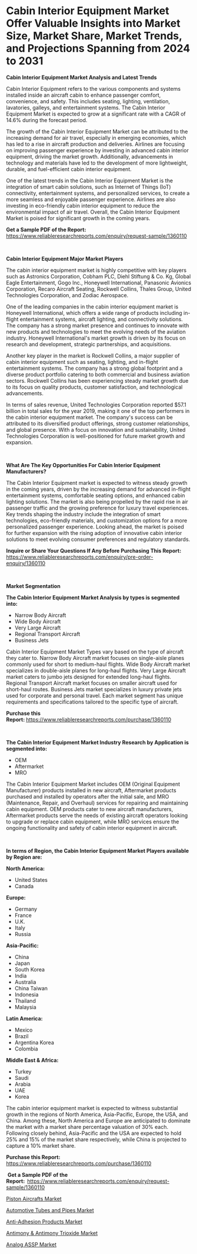 <p><h1>Cabin Interior Equipment Market Offer Valuable Insights into Market Size, Market Share, Market Trends, and Projections Spanning from 2024 to 2031</h1></p><p><strong>Cabin Interior Equipment Market Analysis and Latest Trends</strong></p>
<p><p>Cabin Interior Equipment refers to the various components and systems installed inside an aircraft cabin to enhance passenger comfort, convenience, and safety. This includes seating, lighting, ventilation, lavatories, galleys, and entertainment systems. The Cabin Interior Equipment Market is expected to grow at a significant rate with a CAGR of 14.6% during the forecast period.</p><p>The growth of the Cabin Interior Equipment Market can be attributed to the increasing demand for air travel, especially in emerging economies, which has led to a rise in aircraft production and deliveries. Airlines are focusing on improving passenger experience by investing in advanced cabin interior equipment, driving the market growth. Additionally, advancements in technology and materials have led to the development of more lightweight, durable, and fuel-efficient cabin interior equipment.</p><p>One of the latest trends in the Cabin Interior Equipment Market is the integration of smart cabin solutions, such as Internet of Things (IoT) connectivity, entertainment systems, and personalized services, to create a more seamless and enjoyable passenger experience. Airlines are also investing in eco-friendly cabin interior equipment to reduce the environmental impact of air travel. Overall, the Cabin Interior Equipment Market is poised for significant growth in the coming years.</p></p>
<p><strong>Get a Sample PDF of the Report:&nbsp;</strong> <a href="https://www.reliableresearchreports.com/enquiry/request-sample/1360110">https://www.reliableresearchreports.com/enquiry/request-sample/1360110</a></p>
<p>&nbsp;</p>
<p><strong>Cabin Interior Equipment Major Market Players</strong></p>
<p><p>The cabin interior equipment market is highly competitive with key players such as Astronics Corporation, Cobham PLC, Diehl Stiftung & Co. Kg, Global Eagle Entertainment, Gogo Inc., Honeywell International, Panasonic Avionics Corporation, Recaro Aircraft Seating, Rockwell Collins, Thales Group, United Technologies Corporation, and Zodiac Aerospace.</p><p>One of the leading companies in the cabin interior equipment market is Honeywell International, which offers a wide range of products including in-flight entertainment systems, aircraft lighting, and connectivity solutions. The company has a strong market presence and continues to innovate with new products and technologies to meet the evolving needs of the aviation industry. Honeywell International's market growth is driven by its focus on research and development, strategic partnerships, and acquisitions.</p><p>Another key player in the market is Rockwell Collins, a major supplier of cabin interior equipment such as seating, lighting, and in-flight entertainment systems. The company has a strong global footprint and a diverse product portfolio catering to both commercial and business aviation sectors. Rockwell Collins has been experiencing steady market growth due to its focus on quality products, customer satisfaction, and technological advancements.</p><p>In terms of sales revenue, United Technologies Corporation reported $57.1 billion in total sales for the year 2019, making it one of the top performers in the cabin interior equipment market. The company's success can be attributed to its diversified product offerings, strong customer relationships, and global presence. With a focus on innovation and sustainability, United Technologies Corporation is well-positioned for future market growth and expansion.</p></p>
<p>&nbsp;</p>
<p><strong>What Are The Key Opportunities For Cabin Interior Equipment Manufacturers?</strong></p>
<p><p>The Cabin Interior Equipment market is expected to witness steady growth in the coming years, driven by the increasing demand for advanced in-flight entertainment systems, comfortable seating options, and enhanced cabin lighting solutions. The market is also being propelled by the rapid rise in air passenger traffic and the growing preference for luxury travel experiences. Key trends shaping the industry include the integration of smart technologies, eco-friendly materials, and customization options for a more personalized passenger experience. Looking ahead, the market is poised for further expansion with the rising adoption of innovative cabin interior solutions to meet evolving consumer preferences and regulatory standards.</p></p>
<p><strong>Inquire or Share Your Questions If Any Before Purchasing This Report:</strong> <a href="https://www.reliableresearchreports.com/enquiry/pre-order-enquiry/1360110">https://www.reliableresearchreports.com/enquiry/pre-order-enquiry/1360110</a></p>
<p>&nbsp;</p>
<p><strong>Market Segmentation</strong></p>
<p><strong>The Cabin Interior Equipment Market Analysis by types is segmented into:</strong></p>
<p><ul><li>Narrow Body Aircraft</li><li>Wide Body Aircraft</li><li>Very Large Aircraft</li><li>Regional Transport Aircraft</li><li>Business Jets</li></ul></p>
<p><p>Cabin Interior Equipment Market Types vary based on the type of aircraft they cater to. Narrow Body Aircraft market focuses on single-aisle planes commonly used for short to medium-haul flights. Wide Body Aircraft market specializes in double-aisle planes for long-haul flights. Very Large Aircraft market caters to jumbo jets designed for extended long-haul flights. Regional Transport Aircraft market focuses on smaller aircraft used for short-haul routes. Business Jets market specializes in luxury private jets used for corporate and personal travel. Each market segment has unique requirements and specifications tailored to the specific type of aircraft.</p></p>
<p><strong>Purchase this Report:&nbsp;</strong><a href="https://www.reliableresearchreports.com/purchase/1360110">https://www.reliableresearchreports.com/purchase/1360110</a></p>
<p>&nbsp;</p>
<p><strong>The Cabin Interior Equipment Market Industry Research by Application is segmented into:</strong></p>
<p><ul><li>OEM</li><li>Aftermarket</li><li>MRO</li></ul></p>
<p><p>The Cabin Interior Equipment Market includes OEM (Original Equipment Manufacturer) products installed in new aircraft, Aftermarket products purchased and installed by operators after the initial sale, and MRO (Maintenance, Repair, and Overhaul) services for repairing and maintaining cabin equipment. OEM products cater to new aircraft manufacturers, Aftermarket products serve the needs of existing aircraft operators looking to upgrade or replace cabin equipment, while MRO services ensure the ongoing functionality and safety of cabin interior equipment in aircraft.</p></p>
<p>&nbsp;</p>
<p><strong>In terms of Region, the Cabin Interior Equipment Market Players available by Region are:</strong></p>
<p>
    <p> <strong> North America: </strong>
        <ul>
            <li>United States</li>
            <li>Canada</li>
        </ul>
        </p> 
    <p> <strong> Europe: </strong>
        <ul>
            <li>Germany</li>
            <li>France</li>
            <li>U.K.</li>
            <li>Italy</li>
            <li>Russia</li>
        </ul>
        </p> 
    <p> <strong> Asia-Pacific: </strong>
        <ul>
            <li>China</li>
            <li>Japan</li>
            <li>South Korea</li>
            <li>India</li>
            <li>Australia</li>
            <li>China Taiwan</li>
            <li>Indonesia</li>
            <li>Thailand</li>
            <li>Malaysia</li>
        </ul>
        </p> 
    <p> <strong> Latin America: </strong>
        <ul>
            <li>Mexico</li>
            <li>Brazil</li>
            <li>Argentina Korea</li>
            <li>Colombia</li>
        </ul>
        </p> 
    <p> <strong> Middle East & Africa: </strong>
        <ul>
            <li>Turkey</li>
            <li>Saudi</li>
            <li>Arabia</li>
            <li>UAE</li>
            <li>Korea</li>
        </ul>
    </p>
    </p>
<p><p>The cabin interior equipment market is expected to witness substantial growth in the regions of North America, Asia-Pacific, Europe, the USA, and China. Among these, North America and Europe are anticipated to dominate the market with a market share percentage valuation of 30% each. Following closely behind, Asia-Pacific and the USA are expected to hold 25% and 15% of the market share respectively, while China is projected to capture a 10% market share.</p></p>
<p><strong>Purchase this Report: </strong><a href="https://www.reliableresearchreports.com/purchase/1360110">https://www.reliableresearchreports.com/purchase/1360110</a></p>
<p>&nbsp;<strong>Get a Sample PDF of the Report:&nbsp;&nbsp;</strong><a href="https://www.reliableresearchreports.com/enquiry/request-sample/1360110">https://www.reliableresearchreports.com/enquiry/request-sample/1360110</a></p>
<p><strong></strong></p>
<p><p><a href="https://issuu.com/reportprime-2/docs/piston-aircrafts-market-size-2030.pptx">Piston Aircrafts Market</a></p><p><a href="https://issuu.com/reportprime-2/docs/automotive-tubes-and-pipes-market-size-2030.pptx">Automotive Tubes and Pipes Market</a></p><p><a href="https://github.com/joannesouthgate/Market-Research-Report-List-1/blob/main/anti-adhesion-products-market.md">Anti-Adhesion Products Market</a></p><p><a href="https://github.com/wwwkeltoum/Market-Research-Report-List-1/blob/main/antimony-antimony-trioxide-market.md">Antimony & Antimony Trioxide Market</a></p><p><a href="https://github.com/sofayahoo2023/Market-Research-Report-List-3/blob/main/analog-assp-market.md">Analog ASSP Market</a></p></p>